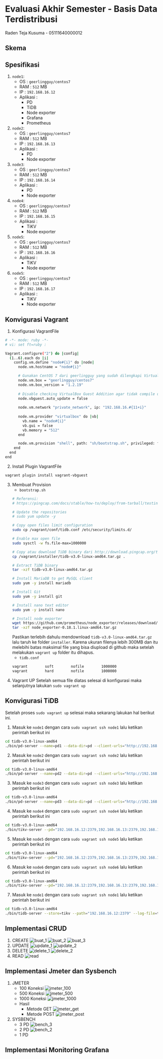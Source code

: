 # Evaluasi Akhir Semester - Basis Data Terdistribusi
Raden Teja Kusuma - 05111640000012

## Skema
## Spesifikasi
1. `node1`:
    - OS : `geerlingguy/centos7`
    - RAM : `512` MB
    - IP : `192.168.16.12`
    - Aplikasi :
        - PD
        - TiDB
        - Node exporter
        - Grafana
        - Prometheus
2. `node2`:
    - OS : `geerlingguy/centos7`
    - RAM : `512` MB
    - IP : `192.168.16.13`
    - Aplikasi :
        - PD
        - Node exporter
3. `node3`:
    - OS : `geerlingguy/centos7`
    - RAM : `512` MB
    - IP : `192.168.16.14`
    - Aplikasi :
        - PD
        - Node exporter
4. `node4`:
    - OS : `geerlingguy/centos7`
    - RAM : `512` MB
    - IP : `192.168.16.15`
    - Aplikasi :
        - TiKV
        - Node exporter
5. `node5`:
    - OS : `geerlingguy/centos7`
    - RAM : `512` MB
    - IP : `192.168.16.16`
    - Aplikasi :
        - TiKV
        - Node exporter
6. `node5`:
    - OS : `geerlingguy/centos7`
    - RAM : `512` MB
    - IP : `192.168.16.17`
    - Aplikasi :
        - TiKV
        - Node exporter
## Konvigurasi Vagrant
1. Konfigurasi VagrantFile
```bash
# -*- mode: ruby -*-
# vi: set ft=ruby :

Vagrant.configure("2") do |config|
  (1..6).each do |i|
    config.vm.define "node#{i}" do |node|
      node.vm.hostname = "node#{i}"

      # Gunakan CentOS 7 dari geerlingguy yang sudah dilengkapi VirtualBox Guest Addition
      node.vm.box = "geerlingguy/centos7"
      node.vm.box_version = "1.2.19"
      
      # Disable checking VirtualBox Guest Addition agar tidak compile ulang setiap restart
      node.vbguest.auto_update = false
      
      node.vm.network "private_network", ip: "192.168.16.#{11+i}"
      
      node.vm.provider "virtualbox" do |vb|
        vb.name = "node#{i}"
        vb.gui = false
        vb.memory = "512"
      end

      node.vm.provision "shell", path: "sh/bootstrap.sh", privileged: false
    end
  end
end
```
2. Install Plugin VagrantFile
```bash
vagrant plugin install vagrant-vbguest
```
3. Membuat Provision
    - `bootstrap.sh`
    ```bash
    # Referensi:
    # https://pingcap.com/docs/stable/how-to/deploy/from-tarball/testing-environment/

    # Update the repositories
    # sudo yum update -y

    # Copy open files limit configuration
    sudo cp /vagrant/conf/tidb.conf /etc/security/limits.d/

    # Enable max open file
    sudo sysctl -w fs.file-max=1000000

    # Copy atau download TiDB binary dari http://download.pingcap.org/tidb-v3.0-linux-amd64.tar.gz
    cp /vagrant/installer/tidb-v3.0-linux-amd64.tar.gz .

    # Extract TiDB binary
    tar -xzf tidb-v3.0-linux-amd64.tar.gz

    # Install MariaDB to get MySQL client
    sudo yum -y install mariadb

    # Install Git
    sudo yum -y install git

    # Install nano text editor
    sudo yum -y install nano

    # Install node exporter
    wget https://github.com/prometheus/node_exporter/releases/download/v0.18.1/node_exporter-0.18.1.linux-amd64.tar.gz
    tar -xzf node_exporter-0.18.1.linux-amd64.tar.gz
    ```
    Pastikan terlebih dahulu mendownload `tidb-v3.0-linux-amd64.tar.gz` lalu taruh ke folder `installer`. Karena ukuran filenya lebih 300MB dan itu melebihi batas maksimal file yang bisa diupload di github maka setelah melakukan `vagrant up` folder itu dihapus.
    - `tidb.conf`
    ```bash
    vagrant        soft        nofile        1000000
    vagrant        hard        nofile        1000000
    ```
3. Vagrant UP
Setelah semua file diatas selesai di konfigurasi maka selanjutnya lakukan `sudo vagrant up`
## Konvigurasi TiDB
Setelah proses `sudo vagrant up` selesai maka sekarang lakukan hal berikut ini.
1. Masuk ke `node1` dengan cara `sudo vagrant ssh node1` lalu ketikan perintah berikut ini
```bash
cd tidb-v3.0-linux-amd64
./bin/pd-server --name=pd1 --data-dir=pd --client-urls="http://192.168.16.12:2379" --peer-urls="http://192.168.16.12:2380" --initial-cluster="pd1=http://192.168.16.12:2380,pd2=http://192.168.16.13:2380,pd3=http://192.168.16.14:2380" --log-file=pd.log &
```
2. Masuk ke `node2` dengan cara `sudo vagrant ssh node2` lalu ketikan perintah berikut ini
```bash
cd tidb-v3.0-linux-amd64
./bin/pd-server --name=pd2 --data-dir=pd --client-urls="http://192.168.16.13:2379" --peer-urls="http://192.168.16.13:2380" --initial-cluster="pd1=http://192.168.16.12:2380,pd2=http://192.168.16.13:2380,pd3=http://192.168.16.14:2380" --log-file=pd.log &
```
3. Masuk ke `node3` dengan cara `sudo vagrant ssh node3` lalu ketikan perintah berikut ini
```bash
cd tidb-v3.0-linux-amd64
./bin/pd-server --name=pd3 --data-dir=pd --client-urls="http://192.168.16.14:2379" --peer-urls="http://192.168.16.14:2380" --initial-cluster="pd1=http://192.168.16.12:2380,pd2=http://192.168.16.13:2380,pd3=http://192.168.16.14:2380" --log-file=pd.log &
```
4. Masuk ke `node4` dengan cara `sudo vagrant ssh node4` lalu ketikan perintah berikut ini
```bash
cd tidb-v3.0-linux-amd64
./bin/tikv-server --pd="192.168.16.12:2379,192.168.16.13:2379,192.168.16.14:2379" --addr="192.168.16.15:20160" --data-dir=tikv --log-file=tikv.log &
```
5. Masuk ke `node5` dengan cara `sudo vagrant ssh node5` lalu ketikan perintah berikut ini
```bash
cd tidb-v3.0-linux-amd64
./bin/tikv-server --pd="192.168.16.12:2379,192.168.16.13:2379,192.168.16.14:2379" --addr="192.168.16.16:20160" --data-dir=tikv --log-file=tikv.log &
```
6. Masuk ke `node6` dengan cara `sudo vagrant ssh node6` lalu ketikan perintah berikut ini
```bash
cd tidb-v3.0-linux-amd64
./bin/tikv-server --pd="192.168.16.12:2379,192.168.16.13:2379,192.168.16.14:2379" --addr="192.168.16.17:20160" --data-dir=tikv --log-file=tikv.log &
```
7. Masuk ke `node1` dengan cara `sudo vagrant ssh node1` lalu ketikan perintah berikut ini
```bash
cd tidb-v3.0-linux-amd64
./bin/tidb-server --store=tikv --path="192.168.16.12:2379" --log-file=tidb.log &
```
## Implementasi CRUD
1. CREATE
![buat_1](https://user-images.githubusercontent.com/32433590/70259314-858d2180-17c0-11ea-95c1-ee2eafbbd592.png)
![buat_2](https://user-images.githubusercontent.com/32433590/70259315-858d2180-17c0-11ea-93af-ff725849c55f.png)
![buat_3](https://user-images.githubusercontent.com/32433590/70259316-8625b800-17c0-11ea-97e6-1133263eb5b0.png)
2. UPDATE
![update_1](https://user-images.githubusercontent.com/32433590/70259332-8920a880-17c0-11ea-8053-81026abf58c5.png)
![update_2](https://user-images.githubusercontent.com/32433590/70259333-89b93f00-17c0-11ea-8651-721b4bba3301.png)
3. DELETE
![delete_1](https://user-images.githubusercontent.com/32433590/70259318-8625b800-17c0-11ea-8df1-9933e7821de3.png)
![delete_2](https://user-images.githubusercontent.com/32433590/70259320-86be4e80-17c0-11ea-9d6b-7ce7302f40d7.png)
4. READ
![read](https://user-images.githubusercontent.com/32433590/70259330-8920a880-17c0-11ea-9e8d-5bab73782259.png)
## Implementasi Jmeter dan Sysbench
1. JMETER
    - 100 Koneksi 
    ![jmeter_100](https://user-images.githubusercontent.com/32433590/70259322-8756e500-17c0-11ea-9562-f49171dc4f81.png)
    - 500 Koneksi
    ![jmeter_500](https://user-images.githubusercontent.com/32433590/70259323-8756e500-17c0-11ea-9839-6919d1f15ca6.png)
    - 1000 Koneksi
    ![jmeter_1000](https://user-images.githubusercontent.com/32433590/70259324-87ef7b80-17c0-11ea-9284-e2b0ca09f5f0.png)
    - Hasil
        - Metode GET
        ![jmeter_get](https://user-images.githubusercontent.com/32433590/70259326-87ef7b80-17c0-11ea-9778-e526bbeaffbe.png)
        - Metode POST
        ![jmeter_post](https://user-images.githubusercontent.com/32433590/70259328-88881200-17c0-11ea-9c75-5b7daf1213b1.png)
2. SYSBENCH
    - 3 PD
![bench_3](https://user-images.githubusercontent.com/32433590/70259311-84f48b00-17c0-11ea-8cb9-b8a841667d7d.png)
    - 2 PD
![bench_2](https://user-images.githubusercontent.com/32433590/70259310-84f48b00-17c0-11ea-83ea-48f1dfcdd05d.png)
    - 1 PD
    
## Implementasi Monitoring Grafana